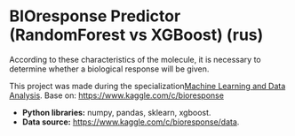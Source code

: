 # BIOresponse Predictor (RandomForest vs XGBoost) (rus)

According to these characteristics of the molecule, it is necessary to determine whether a biological response will be given.

This project was made during the specialization[Machine Learning and Data Analysis](https://www.coursera.org/specializations/machine-learning-data-analysis).
Base on: <https://www.kaggle.com/c/bioresponse>

* **Python libraries:** numpy, pandas, sklearn, xgboost. 
* **Data source:** <https://www.kaggle.com/c/bioresponse/data>.
